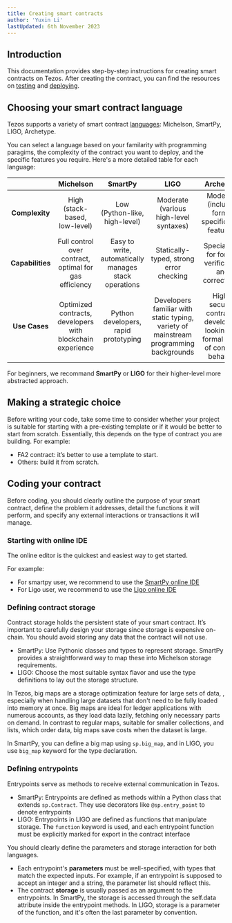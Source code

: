 ```yaml
---
title: Creating smart contracts
author: 'Yuxin Li'
lastUpdated: 6th November 2023
---
```

## Introduction
 This documentation provides step-by-step instructions for creating smart contracts on Tezos. After creating the contract, you can find the resources on [testing](testing.md) and [deploying](deploying.md).

## Choosing your smart contract language
Tezos supports a variety of smart contract [languages]((languages.md)): Michelson, SmartPy, LIGO, Archetype.

You can select a language based on your familarity with programming paragims, the complexity of the contract you want to deploy, and the specific features you require. Here's a more detailed table for each language:

|                  |                        **Michelson**                       |                      **SmartPy**                      |                                        **LIGO**                                       |                                   **Archetype**                                   |
|:----------------:|:----------------------------------------------------------:|:-----------------------------------------------------:|:-------------------------------------------------------------------------------------:|:---------------------------------------------------------------------------------:|
|  **Complexity**  |                High (stack-based, low-level)               |             Low (Python-like, high-level)             |                         Moderate (various high-level syntaxes)                        |                 Moderate (includes formal specification features)                 |
| **Capabilities** |   Full control over contract, optimal for gas efficiency   | Easy to write, automatically manages stack operations |                        Statically-typed, strong error checking                        |                Specialized for formal verification and correctness                |
|   **Use Cases**  | Optimized contracts, developers with blockchain experience |          Python developers, rapid prototyping         | Developers familiar with static typing, variety of mainstream programming backgrounds | High-security contracts, developers looking for formal proof of contract behavior |

For beginners, we recommand **SmartPy** or **LIGO** for their higher-level more abstracted approach.


## Making a strategic choice
Before writing your code, take some time to consider whether your project is suitable for starting with a pre-existing template or if it would be better to start from scratch. Essentially, this depends on the type of contract you are building. For example:
- FA2 contract: it’s better to use a template to start.
- Others: build it from scratch.

## Coding your contract
Before coding, you should clearly outline the purpose of your smart contract, define the problem it addresses, detail the functions it will perform, and specify any external interactions or transactions it will manage.

### Starting with online IDE
The online editor is the quickest and easiest way to get started.

For example:
- For smartpy user, we recommend to use the [SmartPy online IDE](https://smartpy.io/)
- For Ligo user, we recommend to use the [Ligo online IDE](https://ligolang.org/?lang=jsligo)


### Defining contract storage
Contract storage holds the persistent state of your smart contract. It’s important to carefully design your storage since storage is expensive on-chain. You should avoid storing any data that the contract will not use.

- SmartPy: Use Pythonic classes and types to represent storage. SmartPy provides a straightforward way to map these into Michelson storage requirements.
- LIGO: Choose the most suitable syntax flavor and use the type definitions to lay out the storage structure.

In Tezos, big maps are a storage optimization feature for large sets of data, , especially when handling large datasets that don't need to be fully loaded into memory at once. Big maps are ideal for ledger applications with numerous accounts, as they load data lazily, fetching only necessary parts on demand. In contrast to regular maps, suitable for smaller collections, and lists, which order data, big maps save costs when the dataset is large. 

In SmartPy, you can define a big map using `sp.big_map`, and in LIGO, you use `big_map` keyword for the type declaration.

### Defining entrypoints
Entrypoints serve as methods to receive external communication in Tezos.

- SmartPy: Entrypoints are defined as methods within a Python class that extends `sp.Contract`. They use decorators like `@sp.entry_point` to denote entrypoints
- LIGO: Entrypoints in LIGO are defined as functions that manipulate storage. The `function` keyword is used, and each entrypoint function must be explicitly marked for export in the contract interface

You should clearly define the parameters and storage interaction for both languages.

- Each entrypoint's **parameters** must be well-specified, with types that match the expected inputs. For example, if an entrypoint is supposed to accept an integer and a string, the parameter list should reflect this.
- The contract **storage** is usually passed as an argument to the entrypoints. In SmartPy, the storage is accessed through the self.data attribute inside the entrypoint methods. In LIGO, storage is a parameter of the function, and it's often the last parameter by convention.


 
